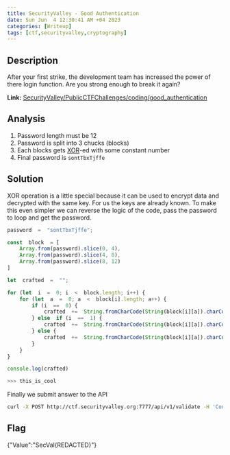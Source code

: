 ```yaml
---
title: SecurityValley - Good Authentication
date: Sun Jun  4 12:30:41 AM +04 2023
categories: [Writeup]
tags: [ctf,securityvalley,cryptography]
---
```


## Description

After your first strike, the development team has increased the power of there login function. Are you strong enough to break it again?

**Link:** [SecurityValley/PublicCTFChallenges/coding/good_authentication](https://github.com/SecurityValley/PublicCTFChallenges/tree/master/coding/good_authentication)

## Analysis

1. Password length must be 12
2. Password is split into 3 chucks (blocks)
3. Each blocks gets [XOR](https://www.wikiwand.com/en/Bitwise_operation#XOR)-ed with some constant number
4. Final password is `sontTbxTjffe`

## Solution

XOR operation is a little special because it can be used to encrypt data and decrypted with the same key. For us the keys are already known. To make this even simpler we can reverse the logic of the code, pass the password to loop and get the password.

```js
password  =  "sontTbxTjffe";

const  block  = [
	Array.from(password).slice(0, 4),
	Array.from(password).slice(4, 8),
	Array.from(password).slice(8, 12)
]

let  crafted  =  "";

for (let  i  =  0; i  <  block.length; i++) {
	for (let  a  =  0; a  <  block[i].length; a++) {
		if (i  ==  0) {
			crafted  +=  String.fromCharCode(String(block[i][a]).charCodeAt(0) ^  7)
		} else  if (i  ==  1) {
			crafted  +=  String.fromCharCode(String(block[i][a]).charCodeAt(0) ^  11)
		} else {
			crafted  +=  String.fromCharCode(String(block[i][a]).charCodeAt(0) ^  9)
		}
	}
}

console.log(crafted)

>>> this_is_cool
```

Finally we submit answer to the API
```sh
curl -X POST http://ctf.securityvalley.org:7777/api/v1/validate -H 'Content-Type: application/json' -d '{"pass": "this_is_cool"}'
```

## Flag

{"Value":"SecVal{REDACTED}"}